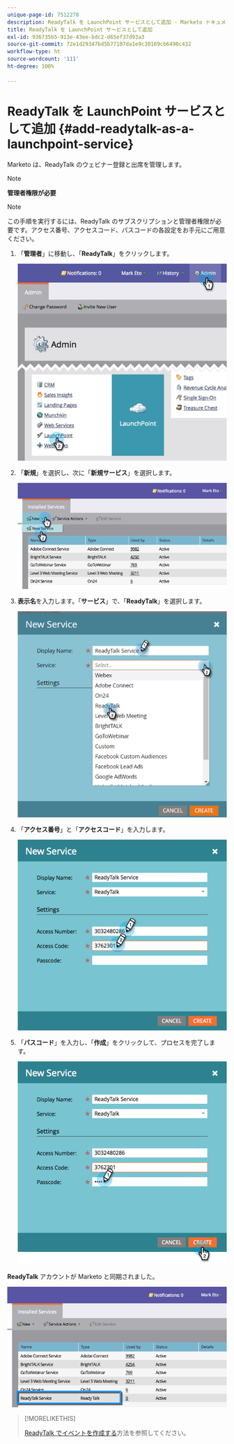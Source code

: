 ```yaml
---
unique-page-id: 7512278
description: ReadyTalk を LaunchPoint サービスとして追加 - Marketo ドキュメント - 製品ドキュメント
title: ReadyTalk を LaunchPoint サービスとして追加
exl-id: 936735b5-913e-43ee-bdc2-d65ef37d93a3
source-git-commit: 72e1d29347bd5b77107da1e9c30169cb6490c432
workflow-type: ht
source-wordcount: '111'
ht-degree: 100%

---
```


# ReadyTalk を LaunchPoint サービスとして追加 {#add-readytalk-as-a-launchpoint-service}

Marketo は、ReadyTalk のウェビナー登録と出席を管理します。

>[!NOTE]
>
>**管理者権限が必要**

>[!NOTE]
>
>この手順を実行するには、ReadyTalk のサブスクリプションと管理者権限が必要です。アクセス番号、アクセスコード、パスコードの各設定をお手元にご用意ください。

1. 「**管理者**」に移動し、「**ReadyTalk**」をクリックします。

   ![](assets/image2015-4-23-10-3a50-3a23.png)

1. 「**新規**」を選択し、次に「**新規サービス**」を選択します。

   ![](assets/readytalk-new-service.png)

1. **表示名**&#x200B;を入力します。「**サービス**」で、「**ReadyTalk**」を選択します。

   ![](assets/new-service-readytalk.png)

1. 「**アクセス番号**」と「**アクセスコード**」を入力します。

   ![](assets/image2015-4-24-18-3a53-3a2.png)

1. 「**パスコード**」を入力し、「**作成**」をクリックして、プロセスを完了します。

   ![](assets/image2015-4-24-18-3a53-3a38.png)

**ReadyTalk** アカウントが Marketo と同期されました。

![](assets/readytalk.png)

>[!MORELIKETHIS]
>
>[ReadyTalk でイベントを作成する](/help/marketo/product-docs/demand-generation/events/create-an-event/create-an-event-with-readytalk.md)方法を参照してください。
